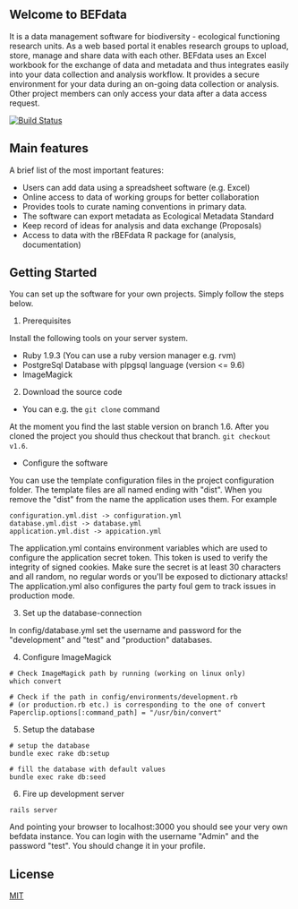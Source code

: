 ## Welcome to BEFdata

It is a data management software for biodiversity - ecological functioning
research units. As a web based portal it enables research groups to upload,
store, manage and share data with each other. BEFdata uses an Excel workbook
for the exchange of data and metadata and thus integrates easily into your
data collection and analysis workflow. It provides a secure environment
for your data during an on-going data collection or analysis. Other project
members can only access your data after a data access request.

[![Build Status](https://travis-ci.org/cpfaff/befdata.svg?branch=v1.6.1)](https://travis-ci.org/cpfaff/befdata)

## Main features

A brief list of the most important features:

* Users can add data using a spreadsheet software (e.g. Excel)
* Online access to data of working groups for better collaboration
* Provides tools to curate naming conventions in primary data.
* The software can export metadata as Ecological Metadata Standard
* Keep record of ideas for analysis and data exchange (Proposals)
* Access to data with the rBEFdata R package for (analysis, documentation)

## Getting Started

You can set up the software for your own projects. Simply follow the steps
below.

1. Prerequisites

Install the following tools on your server system.

* Ruby 1.9.3 (You can use a ruby version manager e.g. rvm)
* PostgreSql Database with plpgsql language (version <= 9.6)
* ImageMagick

2. Download the source code

* You can e.g. the `git clone` command

At the moment you find the last stable version on branch 1.6. After you cloned
the project you should thus checkout that branch. `git checkout v1.6`.

* Configure the software

You can use the template configuration files in the project configuration
folder. The template files are all named ending with "dist". When you remove
the "dist" from the name the application uses them. For example

```
configuration.yml.dist -> configuration.yml
database.yml.dist -> database.yml
application.yml.dist -> appication.yml
```

The application.yml contains environment variables which are used to configure
the application secret token. This token is used to verify the integrity of
signed cookies. Make sure the secret is at least 30 characters and all random,
no regular words or you'll be exposed to dictionary attacks! The
application.yml also configures the party foul gem to track issues in
production mode.

3. Set up the database-connection

In config/database.yml set the username and password for the "development" and
"test" and "production" databases.

4. Configure ImageMagick

```
# Check ImageMagick path by running (working on linux only)
which convert

# Check if the path in config/environments/development.rb
# (or production.rb etc.) is corresponding to the one of convert
Paperclip.options[:command_path] = "/usr/bin/convert"
```

5. Setup the database

```
# setup the database
bundle exec rake db:setup

# fill the database with default values
bundle exec rake db:seed
```

6. Fire up development server

```
rails server
```

And pointing your browser to localhost:3000 you should see your very own
befdata instance. You can login with the username "Admin" and the password
"test". You should change it in your profile.

## License

[MIT](LICENSE.md)

